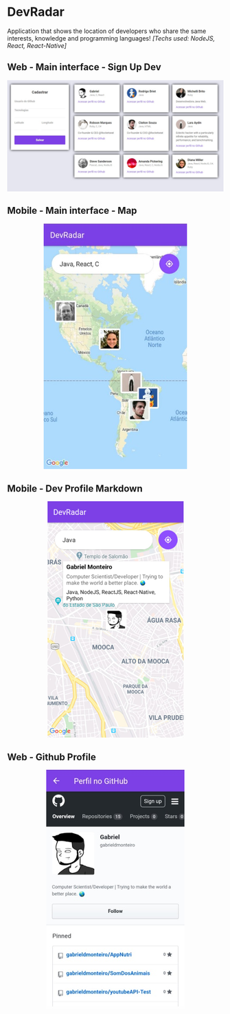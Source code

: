 # DevRadar
 Application that shows the location of developers who share the same interests, knowledge and programming languages! 
 *[Techs used: NodeJS, React, React-Native]*

## Web - Main interface - Sign Up Dev
![Web interface](screenshots/01.jpeg)

## Mobile - Main interface - Map
<p align="center">
  <img src="screenshots/02.jpeg">
</p>

## Mobile - Dev Profile Markdown
<p align="center">
  <img src="screenshots/03.jpeg">
</p>

## Web - Github Profile
<p align="center">
  <img src="screenshots/04.jpeg">
</p>
